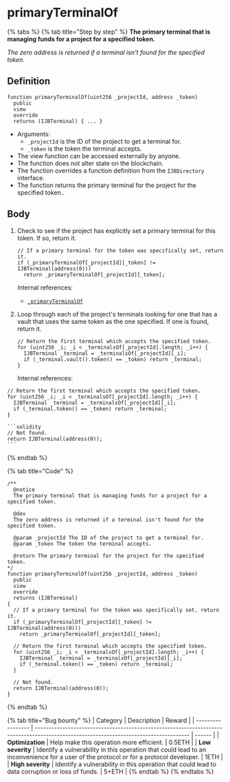 # primaryTerminalOf

{% tabs %}
{% tab title="Step by step" %}
**The primary terminal that is managing funds for a project for a specified token.**

_The zero address is returned if a terminal isn't found for the specified token._

## Definition

```solidity
function primaryTerminalOf(uint256 _projectId, address _token)
  public
  view
  override
  returns (IJBTerminal) { ... }
```

* Arguments:
  * `_projectId` is the ID of the project to get a terminal for.
  * `_token` is the token the terminal accepts.
* The view function can be accessed externally by anyone.
* The function does not alter state on the blockchain.
* The function overrides a function definition from the `IJBDirectory` interface.
* The function returns the primary terminal for the project for the specified token..

## Body

1.  Check to see if the project has explicitly set a primary terminal for this token. If so, return it.

    ```solidity
    // If a primary terminal for the token was specifically set, return it.
    if (_primaryTerminalOf[_projectId][_token] != IJBTerminal(address(0)))
      return _primaryTerminalOf[_projectId][_token];
    ```

    Internal references:

    * [`_primaryTerminalOf`](../properties/\_primaryterminalof.md)
2.  Loop through each of the project's terminals looking for one that has a vault that uses the same token as the one specified. If one is found, return it.

    ```solidity
    // Return the first terminal which accepts the specified token.
    for (uint256 _i; _i < _terminalsOf[_projectId].length; _i++) {
      IJBTerminal _terminal = _terminalsOf[_projectId][_i];
      if (_terminal.vault().token() == _token) return _terminal;
    }
    ```

    Internal references:

```solidity
// Return the first terminal which accepts the specified token.
for (uint256 _i; _i < _terminalsOf[_projectId].length; _i++) {
  IJBTerminal _terminal = _terminalsOf[_projectId][_i];
  if (_terminal.token() == _token) return _terminal;
}
```

````
```solidity
// Not found.
return IJBTerminal(address(0));
```
````
{% endtab %}

{% tab title="Code" %}
```solidity
/** 
  @notice
  The primary terminal that is managing funds for a project for a specified token.

  @dev
  The zero address is returned if a terminal isn't found for the specified token.

  @param _projectId The ID of the project to get a terminal for.
  @param _token The token the terminal accepts.

  @return The primary terminal for the project for the specified token.
*/
function primaryTerminalOf(uint256 _projectId, address _token)
  public
  view
  override
  returns (IJBTerminal)
{
  // If a primary terminal for the token was specifically set, return it.
  if (_primaryTerminalOf[_projectId][_token] != IJBTerminal(address(0)))
    return _primaryTerminalOf[_projectId][_token];

  // Return the first terminal which accepts the specified token.
  for (uint256 _i; _i < _terminalsOf[_projectId].length; _i++) {
    IJBTerminal _terminal = _terminalsOf[_projectId][_i];
    if (_terminal.token() == _token) return _terminal;
  }

  // Not found.
  return IJBTerminal(address(0));
}
```
{% endtab %}

{% tab title="Bug bounty" %}
| Category          | Description                                                                                                                            | Reward |
| ----------------- | -------------------------------------------------------------------------------------------------------------------------------------- | ------ |
| **Optimization**  | Help make this operation more efficient.                                                                                               | 0.5ETH |
| **Low severity**  | Identify a vulnerability in this operation that could lead to an inconvenience for a user of the protocol or for a protocol developer. | 1ETH   |
| **High severity** | Identify a vulnerability in this operation that could lead to data corruption or loss of funds.                                        | 5+ETH  |
{% endtab %}
{% endtabs %}

